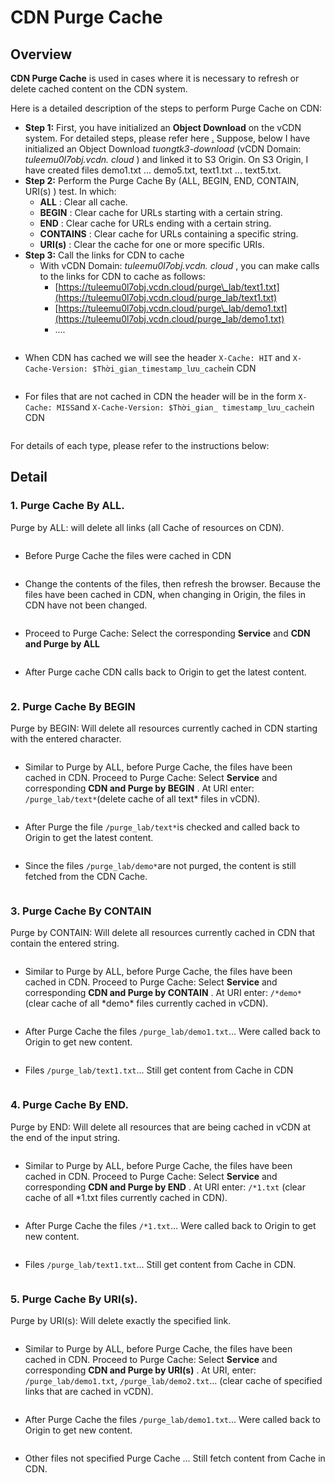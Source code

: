 # CDN Purge Cache

## Overview <a href="#tong-quan" id="tong-quan"></a>

**CDN Purge Cache** is used in cases where it is necessary to refresh or delete cached content on the CDN system.

Here is a detailed description of the steps to perform Purge Cache on CDN:

* **Step 1:** First, you have initialized an **Object Download** on the vCDN system. For detailed steps, please refer here [.](https://docs-vngcloud-vn.translate.goog/vng-cloud-document/vn/vcdn/loai-hinh-dich-vu/object-download) Suppose, below I have initialized an Object Download _tuongtk3-download_ (vCDN Domain: _tuleemu0l7obj.vcdn. cloud_ ) and linked it to S3 Origin. On S3 Origin, I have created files demo1.txt ... demo5.txt, text1.txt ... text5.txt.
* **Step 2:** Perform the Purge Cache By (ALL, BEGIN, END, CONTAIN, URI(s) ) test. In which:
  * **ALL** : Clear all cache.
  * **BEGIN** : Clear cache for URLs starting with a certain string.
  * **END** : Clear cache for URLs ending with a certain string.
  * **CONTAINS** : Clear cache for URLs containing a specific string.
  * **URI(s)** : Clear the cache for one or more specific URIs.
* **Step 3:** Call the links for CDN to cache
  * With vCDN Domain: _tuleemu0l7obj.vcdn. cloud_ , you can make calls to the links for CDN to cache as follows:
    * [https://tuleemu0l7obj.vcdn.cloud/purge\_lab/text1.txt](https://tuleemu0l7obj.vcdn.cloud/purge_lab/text1.txt)
    * [https://tuleemu0l7obj.vcdn.cloud/purge\_lab/demo1.txt](https://tuleemu0l7obj.vcdn.cloud/purge_lab/demo1.txt)
    * ....

<figure><img src="../../.gitbook/assets/image (53).png" alt=""><figcaption></figcaption></figure>

* When CDN has cached we will see the header `X-Cache: HIT` and `X-Cache-Version: $Thời_gian_timestamp_lưu_cache`in CDN

<figure><img src="../../.gitbook/assets/image (1) (1) (1).png" alt=""><figcaption></figcaption></figure>

* For files that are not cached in CDN the header will be in the form `X-Cache: MISS`and `X-Cache-Version: $Thời_gian_ timestamp_lưu_cache`in CDN

<figure><img src="../../.gitbook/assets/image (2) (1) (1).png" alt=""><figcaption></figcaption></figure>

For details of each type, please refer to the instructions below:

## Detail <a href="#chi-tiet" id="chi-tiet"></a>

### 1. Purge Cache By ALL. <a href="#id-1.-purge-cache-by-all" id="id-1.-purge-cache-by-all"></a>

Purge by ALL: will delete all links (all Cache of resources on CDN).

<figure><img src="../../.gitbook/assets/image (3) (1) (1).png" alt=""><figcaption></figcaption></figure>

* Before Purge Cache the files were cached in CDN

<figure><img src="../../.gitbook/assets/image (4) (1) (1).png" alt=""><figcaption></figcaption></figure>

* Change the contents of the files, then refresh the browser. Because the files have been cached in CDN, when changing in Origin, the files in CDN have not been changed.

<figure><img src="../../.gitbook/assets/image (5) (1) (1).png" alt=""><figcaption></figcaption></figure>

* Proceed to Purge Cache: Select the corresponding **Service** and **CDN and Purge by ALL**

<figure><img src="../../.gitbook/assets/image (6) (1) (1).png" alt=""><figcaption></figcaption></figure>

* After Purge cache CDN calls back to Origin to get the latest content.

<figure><img src="../../.gitbook/assets/image (7) (1) (1).png" alt=""><figcaption></figcaption></figure>

### 2. Purge Cache By BEGIN <a href="#id-2.-purge-cache-by-begin" id="id-2.-purge-cache-by-begin"></a>

Purge by BEGIN: Will delete all resources currently cached in CDN starting with the entered character.

<figure><img src="../../.gitbook/assets/image (8) (1) (1).png" alt=""><figcaption></figcaption></figure>

* Similar to Purge by ALL, before Purge Cache, the files have been cached in CDN. Proceed to Purge Cache: Select **Service** and corresponding **CDN and Purge by BEGIN** . At URI enter: `/purge_lab/text*`(delete cache of all text\* files in vCDN).

<figure><img src="../../.gitbook/assets/image (9) (1) (1).png" alt=""><figcaption></figcaption></figure>

* After Purge the file `/purge_lab/text*`is checked and called back to Origin to get the latest content.

<figure><img src="../../.gitbook/assets/image (10) (1) (1).png" alt=""><figcaption></figcaption></figure>

* Since the files `/purge_lab/demo*`are not purged, the content is still fetched from the CDN Cache.

<figure><img src="../../.gitbook/assets/image (11) (1) (1).png" alt=""><figcaption></figcaption></figure>

### 3. Purge Cache By CONTAIN <a href="#id-3.-purge-cache-by-contain" id="id-3.-purge-cache-by-contain"></a>

Purge by CONTAIN: Will delete all resources currently cached in CDN that contain the entered string.

<figure><img src="../../.gitbook/assets/image (12) (1) (1).png" alt=""><figcaption></figcaption></figure>

* Similar to Purge by ALL, before Purge Cache, the files have been cached in CDN. Proceed to Purge Cache: Select **Service** and corresponding **CDN and Purge by CONTAIN** . At URI enter: `/*demo*` (clear cache of all \*demo\* files currently cached in vCDN).

<figure><img src="../../.gitbook/assets/image (13) (1) (1).png" alt=""><figcaption></figcaption></figure>

* After Purge Cache the files `/purge_lab/demo1.txt`... Were called back to Origin to get new content.

<figure><img src="../../.gitbook/assets/image (14) (1) (1).png" alt=""><figcaption></figcaption></figure>

* Files `/purge_lab/text1.txt`... Still get content from Cache in CDN

<figure><img src="../../.gitbook/assets/image (15) (1) (1).png" alt=""><figcaption></figcaption></figure>

### 4. Purge Cache By END. <a href="#id-4.-purge-cache-by-end" id="id-4.-purge-cache-by-end"></a>

Purge by END: Will delete all resources that are being cached in vCDN at the end of the input string.

<figure><img src="../../.gitbook/assets/image (16) (1) (1).png" alt=""><figcaption></figcaption></figure>

* Similar to Purge by ALL, before Purge Cache, the files have been cached in CDN. Proceed to Purge Cache: Select **Service** and corresponding **CDN and Purge by END** . At URI enter: `/*1.txt` (clear cache of all \*1.txt files currently cached in CDN).

<figure><img src="../../.gitbook/assets/image (17) (1) (1).png" alt=""><figcaption></figcaption></figure>

* After Purge Cache the files `/*1.txt`... Were called back to Origin to get new content.

<figure><img src="../../.gitbook/assets/image (311).png" alt=""><figcaption></figcaption></figure>

* Files `/purge_lab/text1.txt`... Still get content from Cache in CDN.

<figure><img src="../../.gitbook/assets/image (312).png" alt=""><figcaption></figcaption></figure>

### 5. Purge Cache By URI(s). <a href="#id-5.-purge-cache-by-uri-s" id="id-5.-purge-cache-by-uri-s"></a>

Purge by URI(s): Will delete exactly the specified link.

<figure><img src="../../.gitbook/assets/image (313).png" alt=""><figcaption></figcaption></figure>

* Similar to Purge by ALL, before Purge Cache, the files have been cached in CDN. Proceed to Purge Cache: Select **Service** and corresponding **CDN and Purge by URI(s)** . At URI, enter: `/purge_lab/demo1.txt`, `/purge_lab/demo2.txt`... (clear cache of specified links that are cached in vCDN).

<figure><img src="../../.gitbook/assets/image (314).png" alt=""><figcaption></figcaption></figure>

* After Purge Cache the files `/purge_lab/demo1.txt`... Were called back to Origin to get new content.

<figure><img src="../../.gitbook/assets/image (315).png" alt=""><figcaption></figcaption></figure>

* Other files not specified Purge Cache ... Still fetch content from Cache in CDN.

<figure><img src="../../.gitbook/assets/image (316).png" alt=""><figcaption></figcaption></figure>
